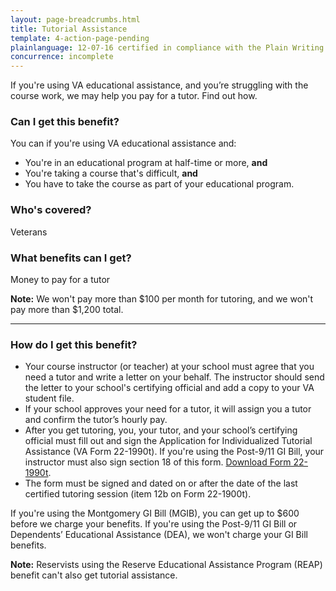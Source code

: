 ```yaml
---
layout: page-breadcrumbs.html
title: Tutorial Assistance
template: 4-action-page-pending
plainlanguage: 12-07-16 certified in compliance with the Plain Writing Act
concurrence: incomplete
---
```


If you're using VA educational assistance, and you’re struggling with the course work, we may help you pay for a tutor. Find out how.

<div class="call-out" markdown="1">

### Can I get this benefit?
You can if you're using VA educational assistance and:
  - You're in an educational program at half-time or more, **and**
  - You're taking a course that's difficult, **and**
  - You have to take the course as part of your educational program.

### Who's covered?
Veterans
</div>

### What benefits can I get?

Money to pay for a tutor

**Note:** 
We won't pay more than $100 per month for tutoring, and we won't pay more than $1,200 total.

-----

### How do I get this benefit?

- Your course instructor (or teacher) at your school must agree that you need a tutor and write a letter on your behalf. The instructor should send the letter to your school's certifying official and add a copy to your VA student file.
- If your school approves your need for a tutor, it will assign you a tutor and confirm the tutor’s hourly pay.
- After you get tutoring, you, your tutor, and your school’s certifying official must fill out and sign the Application for Individualized Tutorial Assistance (VA Form 22-1990t). If you're using the Post-9/11 GI Bill, your instructor must also sign section 18 of this form. [Download Form 22-1990t](http://www.vba.va.gov/pubs/forms/vba-22-1990t-are.pdf).
- The form must be signed and dated on or after the date of the last certified tutoring session (item 12b on Form 22-1900t).

If you're using the Montgomery GI Bill (MGIB), you can get up to $600 before we charge your benefits. 
If you're using the Post-9/11 GI Bill or Dependents’ Educational Assistance (DEA), we won't charge your GI Bill benefits.

**Note:** Reservists using the Reserve Educational Assistance Program (REAP) benefit can't also get tutorial assistance.
